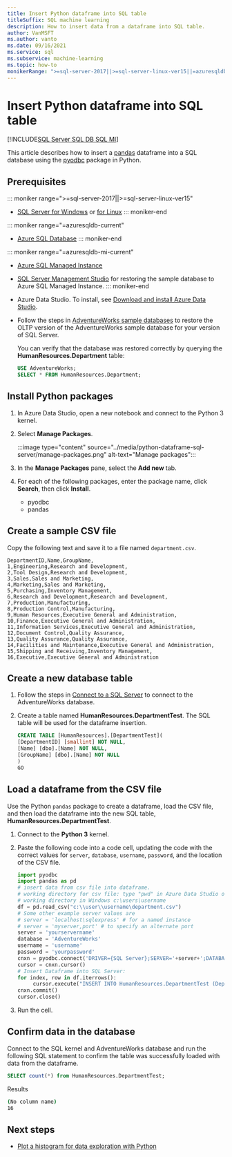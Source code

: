 ```yaml
---
title: Insert Python dataframe into SQL table
titleSuffix: SQL machine learning
description: How to insert data from a dataframe into SQL table.
author: VanMSFT
ms.author: vanto
ms.date: 09/16/2021
ms.service: sql
ms.subservice: machine-learning
ms.topic: how-to
monikerRange: ">=sql-server-2017||>=sql-server-linux-ver15||=azuresqldb-mi-current||=azuresqldb-current"
---
```

# Insert Python dataframe into SQL table
[!INCLUDE[SQL Server SQL DB SQL MI](../../includes/applies-to-version/sql-asdb-asdbmi.md)]

This article describes how to insert a [pandas](https://pandas.pydata.org/) dataframe into a SQL database using the [pyodbc](../../connect/python/pyodbc/python-sql-driver-pyodbc.md) package in Python.

## Prerequisites

::: moniker range=">=sql-server-2017||>=sql-server-linux-ver15"
* [SQL Server for Windows](../../database-engine/install-windows/install-sql-server.md) or [for Linux](../../linux/sql-server-linux-overview.md)
::: moniker-end

::: moniker range="=azuresqldb-current"
* [Azure SQL Database](/azure/sql-database/sql-database-get-started-portal)
::: moniker-end

::: moniker range="=azuresqldb-mi-current"
* [Azure SQL Managed Instance](/azure/azure-sql/managed-instance/instance-create-quickstart)

* [SQL Server Management Studio](../../ssms/download-sql-server-management-studio-ssms.md) for restoring the sample database to Azure SQL Managed Instance.
::: moniker-end

* Azure Data Studio. To install, see [Download and install Azure Data Studio](/azure-data-studio/download-azure-data-studio).

* Follow the steps in [AdventureWorks sample databases](../../samples/adventureworks-install-configure.md) to restore the OLTP version of the AdventureWorks sample database for your version of SQL Server.

  You can verify that the database was restored correctly by querying the **HumanResources.Department** table:

  ```sql
  USE AdventureWorks;
  SELECT * FROM HumanResources.Department;
  ```

## Install Python packages

1. In Azure Data Studio, open a new notebook and connect to the Python 3 kernel.

1. Select **Manage Packages**.

   :::image type="content" source="../media/python-dataframe-sql-server/manage-packages.png" alt-text="Manage packages":::

1. In the **Manage Packages** pane, select the **Add new** tab.

1. For each of the following packages, enter the package name, click **Search**, then click **Install**.
   * pyodbc
   * pandas

## Create a sample CSV file

Copy the following text and save it to a file named `department.csv`.

```text
DepartmentID,Name,GroupName,
1,Engineering,Research and Development,
2,Tool Design,Research and Development,
3,Sales,Sales and Marketing,
4,Marketing,Sales and Marketing,
5,Purchasing,Inventory Management,
6,Research and Development,Research and Development,
7,Production,Manufacturing,
8,Production Control,Manufacturing,
9,Human Resources,Executive General and Administration,
10,Finance,Executive General and Administration,
11,Information Services,Executive General and Administration,
12,Document Control,Quality Assurance,
13,Quality Assurance,Quality Assurance,
14,Facilities and Maintenance,Executive General and Administration,
15,Shipping and Receiving,Inventory Management,
16,Executive,Executive General and Administration
```

## Create a new database table

1. Follow the steps in [Connect to a SQL Server](../../azure-data-studio/quickstart-sql-server.md?view=sql-server-ver15&preserve-view=true#connect-to-a-sql-server) to connect to the AdventureWorks database.

1. Create a table named **HumanResources.DepartmentTest**. The SQL table will be used for the dataframe insertion.

   ```sql
   CREATE TABLE [HumanResources].[DepartmentTest](
   [DepartmentID] [smallint] NOT NULL,
   [Name] [dbo].[Name] NOT NULL,
   [GroupName] [dbo].[Name] NOT NULL
   )
   GO
   ```

## Load a dataframe from the CSV file

Use the Python `pandas` package to create a dataframe, load the CSV file, and then load the dataframe into the new SQL table, **HumanResources.DepartmentTest**.

1. Connect to the **Python 3** kernel.

1. Paste the following code into a code cell, updating the code with the correct values for `server`, `database`, `username`, `password`, and the location of the CSV file.

   ```Python
   import pyodbc
   import pandas as pd
   # insert data from csv file into dataframe.
   # working directory for csv file: type "pwd" in Azure Data Studio or Linux
   # working directory in Windows c:\users\username
   df = pd.read_csv("c:\\user\\username\department.csv")
   # Some other example server values are
   # server = 'localhost\sqlexpress' # for a named instance
   # server = 'myserver,port' # to specify an alternate port
   server = 'yourservername' 
   database = 'AdventureWorks' 
   username = 'username' 
   password = 'yourpassword' 
   cnxn = pyodbc.connect('DRIVER={SQL Server};SERVER='+server+';DATABASE='+database+';UID='+username+';PWD='+ password)
   cursor = cnxn.cursor()
   # Insert Dataframe into SQL Server:
   for index, row in df.iterrows():
        cursor.execute("INSERT INTO HumanResources.DepartmentTest (DepartmentID,Name,GroupName) values(?,?,?)", row.DepartmentID, row.Name, row.GroupName)
   cnxn.commit()
   cursor.close()
   ```

1. Run the cell.

## Confirm data in the database

Connect to the SQL kernel and AdventureWorks database and run the following SQL statement to confirm the table was successfully loaded with data from the dataframe.

```sql
SELECT count(*) from HumanResources.DepartmentTest;
```

Results

```bash
(No column name)
16
```

## Next steps

+ [Plot a histogram for data exploration with Python](../data-exploration/python-plot-histogram.md)
